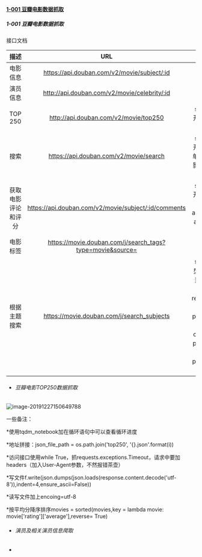 #### [1-001 豆瓣电影数据抓取]()





##### 1-001 豆瓣电影数据抓取

接口文档

|        描述        |                            URL                            |                             参数                             |
| :----------------: | :-------------------------------------------------------: | :----------------------------------------------------------: |
|      电影信息      |        https://api.douban.com/v2/movie/subject/:id        |                         id: 电影 id                          |
|      演员信息      |       http://api.douban.com/v2/movie/celebrity/:id        |                         id: 演员 id                          |
|      TOP 250       |           http://api.douban.com/v2/movie/top250           |             start: 数据的开始项 count: 单页条数              |
|        搜索        |          https://api.douban.com/v2/movie/search           | start: 数据的开始项 count: 单页条数 q: 电影名称 tag: 电影标签 |
| 获取电影评论和评分 |   https://api.douban.com/v2/movie/subject/:id/comments    | start: 数据的开始项 count: 单页条数 apikey: 申请的 api key id: 电影 id |
|      电影标签      | https://movie.douban.com/j/search_tags?type=movie&source= |                                                              |
|    根据主题搜索    |        https://movie.douban.com/j/search_subjects         | type: 搜索类型，movie 电影 sort: 如何排序，recommend，time，rank playable: 是否在线播放，on，可以没有  page_limit: 每页的数量 page_start: 起始页 |

- ###### 	豆瓣电影TOP250数据抓取

![image-20191227150649788](C:\Users\Administrator\AppData\Roaming\Typora\typora-user-images\image-20191227150649788.png)

一些备注：

*使用tqdm_notebook加在循环语句中可以查看循环进度

*地址拼接：json_file_path = os.path.join('top250', '{}.json'.format(i))

*访问接口使用while True，抓requests.exceptions.Timeout，请求中要加headers（加入User-Agent参数，不然报错茶壶）

*写文件f.write(json.dumps(json.loads(response.content.decode('utf-8')),indent=4,ensure_ascii=False))

*读写文件加上encoing=utf-8

*按平均分降序排序movies = sorted(movies,key = lambda movie: movie['rating']['average'],reverse= True)

- ###### 演员及相关演员信息爬取





- 




